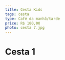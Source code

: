 ```yaml
---
title: Cesta Kids
tags: cesta
type: Café da manhã/tarde
price: R$ 180,00
photo: cesta 7.jpg
---
```


# Cesta 1